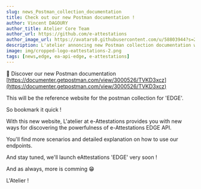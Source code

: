 ```yaml
---
slug: news_Postman_collection_documentation
title: Check out our new Postman documentation !
author: Vincent DAGOURY
author_title: Atelier Core Team
author_url: https://github.com/e-attestations
author_image_url: https://avatars0.githubusercontent.com/u/58803944?s=200&v=4
description: L'atelier annoncing new Postman collection documentation website
image: img/cropped-logo-eattestations-2.png
tags: [news,edge, ea-api-edge, e-attestations]
---
```


🚀 Discover our new Postman documentation [https://documenter.getpostman.com/view/3000526/TVKD3xcz](https://documenter.getpostman.com/view/3000526/TVKD3xcz)

<!--truncate-->

This will be the reference website for the postman collection for 'EDGE'. 

So bookmark it quick !

With this new website, L'atelier at e-Attestations provides you with new ways for discovering the powerfulness of e-Attestations EDGE API.

You'll find more scenarios and detailed explanation on how to use our endpoints.

And stay tuned, we'll launch eAttestations 'EDGE' very soon !

And as always, more is comming 😁

L'Atelier !